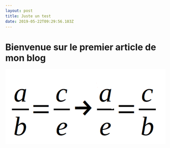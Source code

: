 ```yaml
---
layout: post
title: Juste un test
date: 2019-05-22T09:29:56.103Z
---
```

# Bienvenue sur le premier article de mon blog

![maths](/assets/uploads/capture.png "maths")
